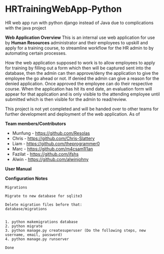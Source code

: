 # HRTrainingWebApp-Python
HR web app run with python django instead of Java due to complications with the java project



**Web Application Overview**
This is an internal use web application for use by **Human Resources** administrator and their employees to upskill and apply for a training course, to streamline workflow for the HR admin to by automating certain processes.

How the web application supposed to work is to allow employees to apply for training by filling out a form which then will be captured sent into the database, then the admin can then approve/deny the application to give the employee the go ahead or not. If denied the admin can give a reason for the denied application. Once approved the employee can do their respective course. When the application has hit its end date, an evaluation form will appear for that application and is only visible to the attending employee until submitted which is then visible for the admin to read/review.

This project is not yet completed and will be handed over to other teams for further development and deployment of the web application.
As of 


**Team members/Contributors**
- Munfung - https://github.com/Resolas
- Chris - https://github.com/Chris-Slattery
- Liam - https://github.com/theprogrammer0
- Marc - https://github.com/m4csam1l1an
- Fazilat - https://github.com/ifshs
- Alwin - https://github.com/alwinjohny



**User Manual**





**Configuration Notes**


    Migrations
    
    Migrate to new database for sqlite3
    
    Delete migration files before that:
    database/migrations
    
    
    1. python makemigrations database
    2. python migrate
    3. python manage.py createsuperuser (Do the following steps, new username, email, password)
    4. python manage.py runserver
    
    Done



